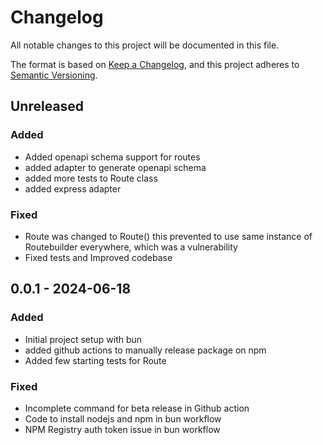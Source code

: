 # Changelog

All notable changes to this project will be documented in this file.

The format is based on [Keep a Changelog](https://keepachangelog.com/en/1.0.0/), and this project adheres to
[Semantic Versioning](https://semver.org/spec/v2.0.0.html).

## Unreleased

### Added

- Added openapi schema support for routes
- added adapter to generate openapi schema
- added more tests to Route class
- added express adapter

### Fixed

- Route was changed to Route() this prevented to use same instance of Routebuilder everywhere, which was a vulnerability
- Fixed tests and Improved codebase

## 0.0.1 - 2024-06-18

### Added

- Initial project setup with bun
- added github actions to manually release package on npm
- Added few starting tests for Route

### Fixed

- Incomplete command for beta release in Github action
- Code to install nodejs and npm in bun workflow
- NPM Registry auth token issue in bun workflow
